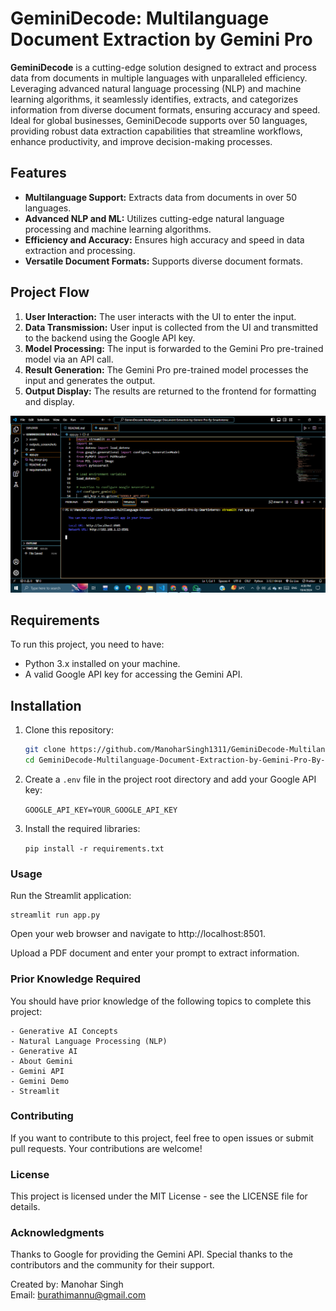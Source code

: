 # GeminiDecode: Multilanguage Document Extraction by Gemini Pro

**GeminiDecode** is a cutting-edge solution designed to extract and process data from documents in multiple languages with unparalleled efficiency. Leveraging advanced natural language processing (NLP) and machine learning algorithms, it seamlessly identifies, extracts, and categorizes information from diverse document formats, ensuring accuracy and speed. Ideal for global businesses, GeminiDecode supports over 50 languages, providing robust data extraction capabilities that streamline workflows, enhance productivity, and improve decision-making processes.

## Features

- **Multilanguage Support:** Extracts data from documents in over 50 languages.
- **Advanced NLP and ML:** Utilizes cutting-edge natural language processing and machine learning algorithms.
- **Efficiency and Accuracy:** Ensures high accuracy and speed in data extraction and processing.
- **Versatile Document Formats:** Supports diverse document formats.

## Project Flow

1. **User Interaction:** The user interacts with the UI to enter the input.
2. **Data Transmission:** User input is collected from the UI and transmitted to the backend using the Google API key.
3. **Model Processing:** The input is forwarded to the Gemini Pro pre-trained model via an API call.
4. **Result Generation:** The Gemini Pro pre-trained model processes the input and generates the output.
5. **Output Display:** The results are returned to the frontend for formatting and display.

![GeminiDecode Screenshot](assets/hosting_streamlist_code_execution.png)

## Requirements

To run this project, you need to have:

- Python 3.x installed on your machine.
- A valid Google API key for accessing the Gemini API.

## Installation

1. Clone this repository:

   ```bash
   git clone https://github.com/ManoharSingh1311/GeminiDecode-Multilanguage-Document-Extraction-by-Gemini-Pro-By-Smartinternz.git
   cd GeminiDecode-Multilanguage-Document-Extraction-by-Gemini-Pro-By-Smartinternz

   ```

2. Create a `.env` file in the project root directory and add your Google API key:

   `GOOGLE_API_KEY=YOUR_GOOGLE_API_KEY`

3. Install the required libraries:

   `pip install -r requirements.txt`

### Usage

Run the Streamlit application:

    streamlit run app.py

Open your web browser and navigate to http://localhost:8501.

Upload a PDF document and enter your prompt to extract information.

### Prior Knowledge Required

You should have prior knowledge of the following topics to complete this project:

    - Generative AI Concepts
    - Natural Language Processing (NLP)
    - Generative AI
    - About Gemini
    - Gemini API
    - Gemini Demo
    - Streamlit

### Contributing

If you want to contribute to this project, feel free to open issues or submit pull requests. Your contributions are welcome!

### License

This project is licensed under the MIT License - see the LICENSE file for details.

### Acknowledgments

Thanks to Google for providing the Gemini API. Special thanks to the contributors and the community for their support.

Created by: Manohar Singh  
Email: burathimannu@gmail.com
